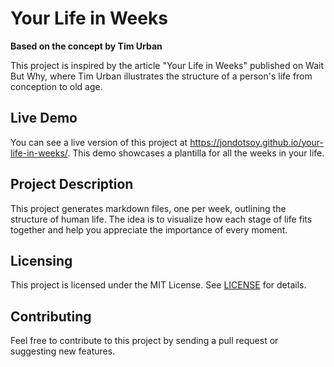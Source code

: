 # Your Life in Weeks

**Based on the concept by Tim Urban**

This project is inspired by the article "Your Life in Weeks" published on Wait But Why, where Tim Urban illustrates the structure of a person's life from conception to old age.

## Live Demo

You can see a live version of this project at https://jondotsoy.github.io/your-life-in-weeks/. This demo showcases a plantilla for all the weeks in your life.

## Project Description

This project generates markdown files, one per week, outlining the structure of human life. The idea is to visualize how each stage of life fits together and help you appreciate the importance of every moment.

## Licensing

This project is licensed under the MIT License. See [LICENSE](./LICENSE) for details.

## Contributing

Feel free to contribute to this project by sending a pull request or suggesting new features.
